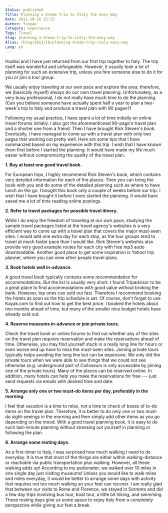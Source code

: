 ```yaml
---
Status: published
Title: Planning a Dream Trip to Italy the Easy Way
Date: 2011-10-16 22:13
Author: Yunyao
Category: experience
Tags: Travel
Slug: planning-a-dream-trip-to-italy-the-easy-way
Alias: /blog/2011/10/planning-dream-trip-italy-easy-way
Lang: en
---
```


Huahai and I have just returned from our first trip together to Italy. The trip itself was wonderful and unforgeable. However, it usually took a lot of planning for such an extensive trip, unless you hire someone else to do it for you or join a tour group.

We usually enjoy traveling at our own pace and explore the area; therefore, we (basically myself) always do our own travel planning. Unfortunately, as a very busy professional, I do not really have much time to do the planning. (Can you believe someone have actually spent half a year to plan a two-week's trip to Italy and produce a travel plan with 90 pages?)

Following my usual practice, I have spent a lot of time initially on online travel forums initially. I also got the aforementioned 90-page's travel plan and a shorter one from a friend. Then I have brought Rick Steven's book. Eventually, I have managed to come up with a travel plan with only two pages that working out pretty well. Here are some tips that I have summarized based on my experience with this trip. I wish that I have known them first before I started the planning. It would have made my life much easier without compromising the quality of the travel plan.

**1. Buy at least one good travel book.**

For European trips, I highly recommend Rick Steven's book, which contains very detailed information for each of the places. Then you can bring the book with you and do some of the detailed planning such as where to have lunch on the go. I bought this book only a couple of weeks before our trip. I wish that I have bought it before I even started the planning. It would have saved me a lot of time reading online postings.

**2. Refer to travel packages for possible travel itinery.**

While I do enjoy the freedom of traveling at our own pace, studying the sample travel packages listed at the travel agency's websites is a very efficient way to come up with a travel plan that covers the major must-seen sites. I would add one extra day for each stop, as the tour groups tend to travel at much faster pace than I would like. Rick Steven's websites also provide very good example routes for each city with free mp3 audo downloadable. Another good place to get some inspiration is Yahoo! trip planner, where you can view other people travel plans.

**3. Book hotels well in-advance**.

A good travel book typically contains some recommendation for accommodations. But the list is usually very short. I found Tripadvisor to be a great place to find accommodations with good value without broking the bank. However, top ones can sold out fast. Therefore I recommend booking the hotels as soon as the trip schedule is set. Of course, don't forget to use Kayak.com to find out how to get the best price. I booked the hotels about two months ahead of time, but many of the smaller nice budget hotels have already sold out.

**4. Reserve museums in-advance or join private tours.**

Check the travel book or online forums to find out whether any of the sites on the travel plan requires reservation and make the reservations ahead of time. Otherwise, you may find yourself stuck in a really long line for hours or even worse end up have to miss the must-seen sites. Joining private tours typically helps avoiding the long line but can be expensive. We only did the private tours when we were able to see things that we could not see otherwise (e.g. underground part of Colloseum is only accessible by joining one of the private tours). Many of the places can be reserved online. In addition, many hotels can help you make the reservations for free --- just send requests via emails with desired time and date.

**5. Arrange only one or two must-do items per day, preferably in the morning**.

I feel that vacation is a time to relax, not a time to check of boxes of to-do items on the travel plan. Therefore, it is better to do only one or two must-do sight-seeings in the morning and then simply add other items as you go depending on the mood. With a good travel planning book, it is easy to do such last-minute planning without stressing out yourself in planning or following the plan.

**6. Arrange some resting days.**

As a first-timer to Italy, I was surprised how much walking I need to do everyday. It is true that most of the things are either within walking-distance or reachable via public transportation plus walking. However, all these walking adds up! According to my pedometer, we walked over 10 miles in one single day just visiting museums! Unless you would like to walk miles and miles everyday, it would be better to arrange some days with activity that requires not too much walking so your feet can recover. I am really glad that between our visits to Rome and Florence, we stayed in Sorrento and did a few day trips involving bus tour, boat tour, a little bit hiking, and swimming. These resting days give us some space to enjoy Italy from a completely perspective while giving our feet a break.
